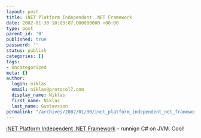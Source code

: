 ```yaml
---
layout: post
title: iNET Platform Independent .NET Framework
date: 2002-01-30 10:03:07.000000000 +00:00
type: post
parent_id: '0'
published: true
password: ''
status: publish
categories: []
tags:
- Uncategorized
meta: {}
author:
  login: niklas
  email: niklas@protocol7.com
  display_name: Niklas
  first_name: Niklas
  last_name: Gustavsson
permalink: "/archives/2002/01/30/inet_platform_independent_net_framework/"
---
```

[iNET Platform Independent .NET Framework](http://www.halcyonsoft.com/products/iNET.asp) - runnign C# on JVM. Cool!

